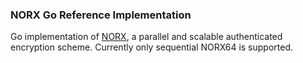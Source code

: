 ### NORX Go Reference Implementation

Go implementation of [NORX](https://norx.io), a parallel and scalable authenticated encryption scheme. Currently only sequential NORX64 is supported.
